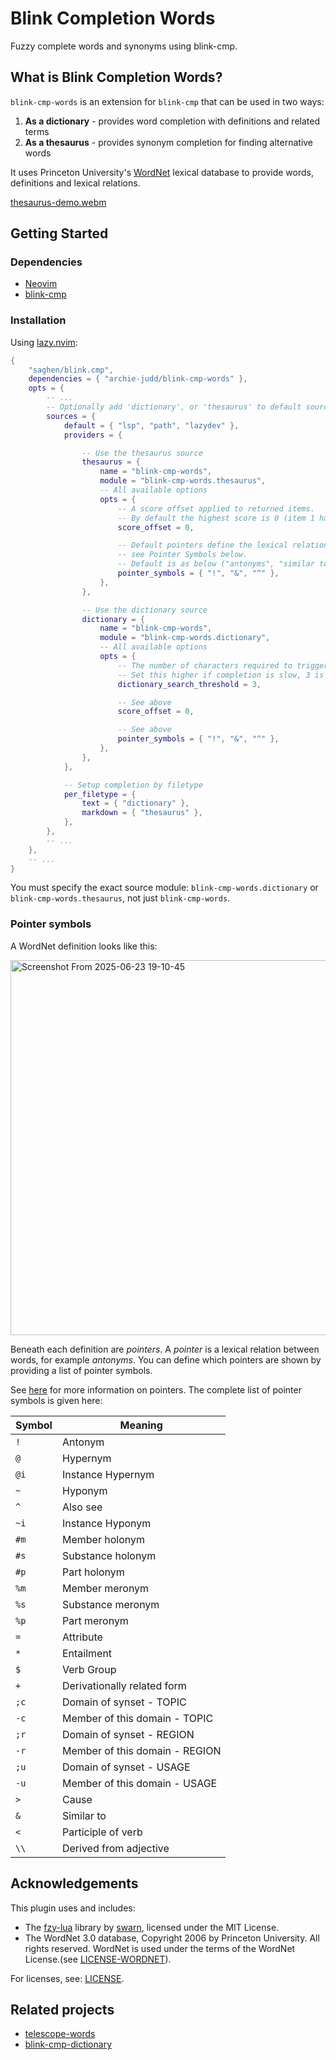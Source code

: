 # Blink Completion Words

Fuzzy complete words and synonyms using blink-cmp.

## What is Blink Completion Words?

`blink-cmp-words` is an extension for `blink-cmp` that can be used in two ways:

1. **As a dictionary** - provides word completion with definitions and related terms
2. **As a thesaurus** - provides synonym completion for finding alternative words

It uses Princeton University's [WordNet](https://wordnet.princeton.edu/) lexical database to provide words, definitions and lexical relations.

[thesaurus-demo.webm](https://github.com/user-attachments/assets/e0695ce1-aae9-4ed8-8b8d-b09ac1b72994)

## Getting Started

### Dependencies

- [Neovim](https://github.com/neovim/neovim)
- [blink-cmp](https://github.com/Saghen/blink.cmp)

### Installation

Using [lazy.nvim](https://github.com/folke/lazy.nvim):

```lua
{
	"saghen/blink.cmp",
	dependencies = { "archie-judd/blink-cmp-words" },
	opts = {
		-- ...
		-- Optionally add 'dictionary', or 'thesaurus' to default sources
		sources = {
			default = { "lsp", "path", "lazydev" },
			providers = {

				-- Use the thesaurus source
				thesaurus = {
					name = "blink-cmp-words",
					module = "blink-cmp-words.thesaurus",
					-- All available options
					opts = {
						-- A score offset applied to returned items. 
						-- By default the highest score is 0 (item 1 has a score of -1, item 2 of -2 etc..).
						score_offset = 0,

						-- Default pointers define the lexical relations listed under each definition,
						-- see Pointer Symbols below.
						-- Default is as below ("antonyms", "similar to" and "also see").
						pointer_symbols = { "!", "&", "^" },
					},
				},

				-- Use the dictionary source
				dictionary = {
					name = "blink-cmp-words",
					module = "blink-cmp-words.dictionary",
					-- All available options
					opts = {
						-- The number of characters required to trigger completion. 
						-- Set this higher if completion is slow, 3 is default.
						dictionary_search_threshold = 3,

						-- See above
						score_offset = 0,

						-- See above
						pointer_symbols = { "!", "&", "^" },
					},
				},
			},

			-- Setup completion by filetype
			per_filetype = {
				text = { "dictionary" },
				markdown = { "thesaurus" },
			},
		},
		-- ...
	},
	-- ...
}
```

You must specify the exact source module: `blink-cmp-words.dictionary` or `blink-cmp-words.thesaurus`, not just `blink-cmp-words`.


### Pointer symbols

A WordNet definition looks like this:

<img width="600" alt="Screenshot From 2025-06-23 19-10-45" src="https://github.com/user-attachments/assets/8a59024d-a470-4a24-8055-21534b9698ef" />

Beneath each definition are _pointers_. A _pointer_ is a lexical relation between words, for example _antonyms_. You can
define which pointers are shown by providing a list of pointer symbols.

See [here](https://wordnet.princeton.edu/documentation/wninput5wn) for more information on pointers. The complete list of pointer symbols is given here:

| Symbol | Meaning                        |
| ------ | ------------------------------ |
| `!`    | Antonym                        |
| `@`    | Hypernym                       |
| `@i`   | Instance Hypernym              |
| `~`    | Hyponym                        |
| `^`    | Also see                       |
| `~i`   | Instance Hyponym               |
| `#m`   | Member holonym                 |
| `#s`   | Substance holonym              |
| `#p`   | Part holonym                   |
| `%m`   | Member meronym                 |
| `%s`   | Substance meronym              |
| `%p`   | Part meronym                   |
| `=`    | Attribute                      |
| `*`    | Entailment                     |
| `$`    | Verb Group                     |
| `+`    | Derivationally related form    |
| `;c`   | Domain of synset - TOPIC       |
| `-c`   | Member of this domain - TOPIC  |
| `;r`   | Domain of synset - REGION      |
| `-r`   | Member of this domain - REGION |
| `;u`   | Domain of synset - USAGE       |
| `-u`   | Member of this domain - USAGE  |
| `>`    | Cause                          |
| `&`    | Similar to                     |
| `<`    | Participle of verb             |
| `\\`   | Derived from adjective         |

## Acknowledgements

This plugin uses and includes:

- The [fzy-lua](https://github.com/swarn/fzy-lua) library by [swarn](https://github.com/swarn), licensed under the MIT License.
- The WordNet 3.0 database, Copyright 2006 by Princeton University. All rights reserved. WordNet is used under the terms of the WordNet License.(see [LICENSE-WORDNET](LICENSE-WORDNET)). 

For licenses, see: [LICENSE](LICENSE).

## Related projects

- [telescope-words](https://github.com/archie-judd/telescope-words.nvim)
- [blink-cmp-dictionary](https://github.com/Kaiser-Yang/blink-cmp-dictionary)
